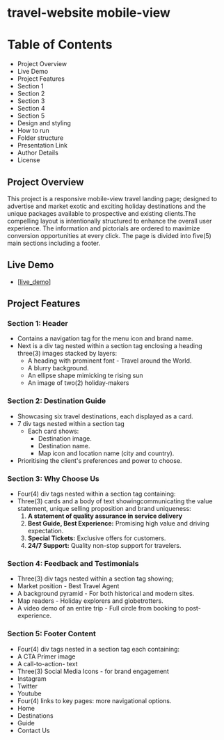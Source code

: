 # travel-website mobile-view

# Table of Contents
- Project Overview 
- Live Demo
- Project Features
- Section 1
- Section 2
- Section 3
- Section 4
- Section 5
- Design and styling
- How to run
- Folder structure
- Presentation Link
- Author Details
- License
## Project Overview
This project is a responsive mobile-view travel landing page; designed to advertise and market exotic and exciting holiday destinations and the unique packages available to prospective and existing clients.The compelling layout is intentionally structured to enhance the overall user experience. The information and pictorials are ordered to maximize conversion opportunities at every click. The page is divided into five(5) main sections including a footer.
## Live Demo
- [[live_demo](https://travel-website-li3g.onrender.com)]
## Project Features

### Section 1: Header
- Contains a navigation tag for the menu icon and brand name.
- Next is a div tag nested within a section tag enclosing  a heading three(3) images stacked by layers:
  - A heading with prominent font - Travel around the World.
  - A blurry background.
  - An ellipse shape mimicking te rising sun
  - An image of two(2) holiday-makers

### Section 2: Destination Guide
- Showcasing six travel destinations, each displayed as a card.
- 7 div tags nested within a section tag
  - Each card shows:
    - Destination image.
    - Destination name.
    - Map icon and location name (city and country).
- Prioritising the client's preferences and power to choose.

### Section 3: Why Choose Us
- Four(4) div tags nested within a section tag containing:
- Three(3) cards and a body of text showingcommunicating the value statement, unique selling proposition and brand uniqueness:
  1. **A statement of quality assurance in service delivery**
  2. **Best Guide, Best Experience:** Promising high value and driving expectation.
  3. **Special Tickets:** Exclusive offers for customers.
  4. **24/7 Support:** Quality non-stop support for travelers.

### Section 4: Feedback and Testimonials
- Three(3) div tags nested within a section tag showing;
 - Market position - Best Travel Agent
 - A background pyramid - For both historical and modern sites.
 - Map readers - Holiday explorers and globetrotters.
 -  A video demo of an entire trip - Full circle from booking to post-experience.

 ### Section 5: Footer Content
 - Four(4) div tags nested in a section tag each containing:
 - A CTA Primer image
 - A call-to-action- text 
 - Three(3) Social Media Icons - for brand engagement
  - Instagram
  - Twitter
  - Youtube
 - Four(4) links to key pages: more navigational options.
  - Home
  - Destinations
  - Guide
  - Contact Us
